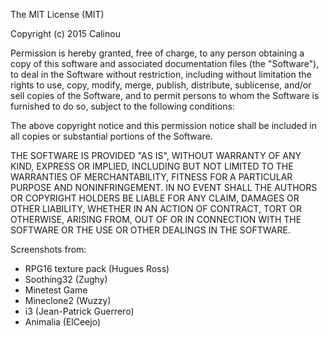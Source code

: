 The MIT License (MIT)

Copyright (c) 2015 Calinou

Permission is hereby granted, free of charge, to any person obtaining a copy
of this software and associated documentation files (the "Software"), to deal
in the Software without restriction, including without limitation the rights
to use, copy, modify, merge, publish, distribute, sublicense, and/or sell
copies of the Software, and to permit persons to whom the Software is
furnished to do so, subject to the following conditions:

The above copyright notice and this permission notice shall be included in all
copies or substantial portions of the Software.

THE SOFTWARE IS PROVIDED "AS IS", WITHOUT WARRANTY OF ANY KIND, EXPRESS OR
IMPLIED, INCLUDING BUT NOT LIMITED TO THE WARRANTIES OF MERCHANTABILITY,
FITNESS FOR A PARTICULAR PURPOSE AND NONINFRINGEMENT. IN NO EVENT SHALL THE
AUTHORS OR COPYRIGHT HOLDERS BE LIABLE FOR ANY CLAIM, DAMAGES OR OTHER
LIABILITY, WHETHER IN AN ACTION OF CONTRACT, TORT OR OTHERWISE, ARISING FROM,
OUT OF OR IN CONNECTION WITH THE SOFTWARE OR THE USE OR OTHER DEALINGS IN THE
SOFTWARE.

Screenshots from:
- RPG16 texture pack (Hugues Ross)
- Soothing32 (Zughy)
- Minetest Game
- Mineclone2 (Wuzzy)
- i3 (Jean-Patrick Guerrero)
- Animalia (ElCeejo)
